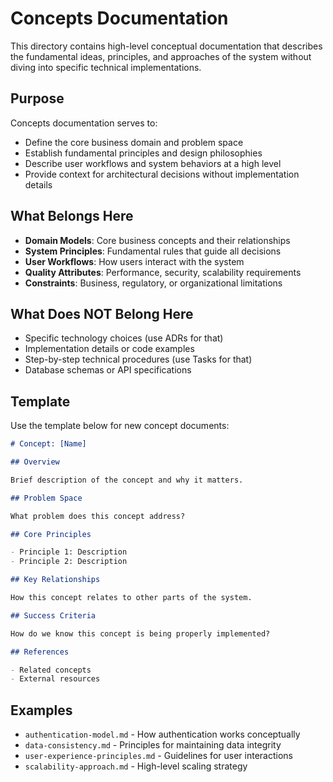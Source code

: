 # Concepts Documentation

This directory contains high-level conceptual documentation that describes the fundamental ideas, principles, and approaches of the system without diving into specific technical implementations.

## Purpose

Concepts documentation serves to:

- Define the core business domain and problem space
- Establish fundamental principles and design philosophies
- Describe user workflows and system behaviors at a high level
- Provide context for architectural decisions without implementation details

## What Belongs Here

- **Domain Models**: Core business concepts and their relationships
- **System Principles**: Fundamental rules that guide all decisions
- **User Workflows**: How users interact with the system
- **Quality Attributes**: Performance, security, scalability requirements
- **Constraints**: Business, regulatory, or organizational limitations

## What Does NOT Belong Here

- Specific technology choices (use ADRs for that)
- Implementation details or code examples
- Step-by-step technical procedures (use Tasks for that)
- Database schemas or API specifications

## Template

Use the template below for new concept documents:

```markdown
# Concept: [Name]

## Overview

Brief description of the concept and why it matters.

## Problem Space

What problem does this concept address?

## Core Principles

- Principle 1: Description
- Principle 2: Description

## Key Relationships

How this concept relates to other parts of the system.

## Success Criteria

How do we know this concept is being properly implemented?

## References

- Related concepts
- External resources
```

## Examples

- `authentication-model.md` - How authentication works conceptually
- `data-consistency.md` - Principles for maintaining data integrity
- `user-experience-principles.md` - Guidelines for user interactions
- `scalability-approach.md` - High-level scaling strategy
